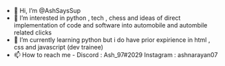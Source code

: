 - 👋 Hi, I’m @AshSaysSup
- 👀 I’m interested in python , tech , chess and ideas of direct implementation of code and software into automobile and autombile related clicks
- 🌱 I’m currently learning python but i do have prior expirience in html , css and javascript (dev trainee)
- 📫 How to reach me -
   Discord : Ash_97#2029
   Instagram : ashnarayan07
